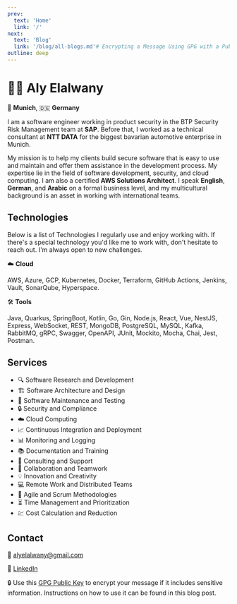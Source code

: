 ```yaml
---
prev:
  text: 'Home'
  link: '/'
next:
  text: 'Blog'
  link: '/blog/all-blogs.md'# Encrypting a Message Using GPG with a Public Key
outline: deep
---
```

# :man_technologist: Aly Elalwany
:round_pushpin: **Munich**, :de: **Germany**

I am a software engineer working in product security in the BTP Security Risk Management team at **SAP**. 
Before that, I worked as a technical consultant at **NTT DATA** for the biggest bavarian automotive enterprise in Munich. 

My mission is to help my clients build secure software that is easy to use and maintain and offer them assistance in the development process. 
My expertise lie in the field of software development, security, and cloud computing. I am also a certified **AWS Solutions Architect**.
I speak **English**, **German**, and **Arabic** on a formal business level, and my multicultural background is an asset in working with international teams. 

## Technologies

Below is a list of Technologies I regularly use and enjoy working with. If there's a special technology you'd like me to work with, don't hesitate to reach out. I'm always open to new challenges.


:cloud: **Cloud** 

AWS, Azure, GCP, Kubernetes, Docker, Terraform, GitHub Actions, Jenkins, Vault, SonarQube, Hyperspace.


:hammer_and_wrench: **Tools** 

Java, Quarkus, SpringBoot, Kotlin, Go, Gin, Node.js, React, Vue, NestJS, Express, WebSocket, REST, MongoDB, PostgreSQL, MySQL, Kafka, RabbitMQ, gRPC, Swagger, OpenAPI, JUnit, Mockito,  Mocha, Chai, Jest, Postman.


## Services

- :mag: Software Research and Development
- :building_construction: Software Architecture and Design
- :wrench: Software Maintenance and Testing 
- :lock: Security and Compliance
- :cloud: Cloud Computing
- :chart_with_upwards_trend: Continuous Integration and Deployment
- :bar_chart: Monitoring and Logging
- :books: Documentation and Training
- :speech_balloon: Consulting and Support
- :handshake: Collaboration and Teamwork
- :bulb: Innovation and Creativity
- :computer: Remote Work and Distributed Teams
- :rocket: Agile and Scrum Methodologies
- :hourglass_flowing_sand: Time Management and Prioritization
- :chart: Cost Calculation and Reduction 

## Contact
:email: [alyelalwany@gmail.com](mailto:alyelalwany@gmail.com)

:link: [LinkedIn](https://www.linkedin.com/in/alyelalwany/)

:lock: Use this <a href="resources/publickey.alimagdi@protonmail.com-726fde8f2f5ec2d592dec63df17dec869958b3b0.asc" download>GPG Public Key</a> to encrypt your message if it includes sensitive information. 
Instructions on how to use it can be found in this blog post. 

